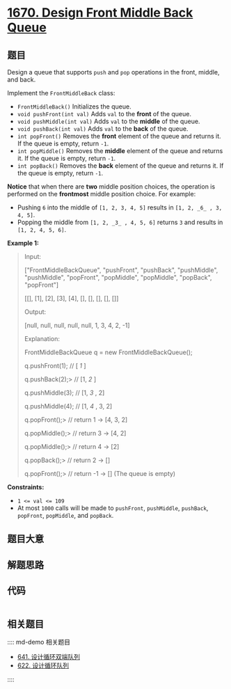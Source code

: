 # [1670. Design Front Middle Back Queue](https://leetcode.com/problems/design-front-middle-back-queue)

## 题目

Design a queue that supports `push` and `pop` operations in the front, middle,
and back.

Implement the `FrontMiddleBack` class:

  * `FrontMiddleBack()` Initializes the queue.
  * `void pushFront(int val)` Adds `val` to the **front** of the queue.
  * `void pushMiddle(int val)` Adds `val` to the **middle** of the queue.
  * `void pushBack(int val)` Adds `val` to the **back** of the queue.
  * `int popFront()` Removes the **front** element of the queue and returns it. If the queue is empty, return `-1`.
  * `int popMiddle()` Removes the **middle** element of the queue and returns it. If the queue is empty, return `-1`.
  * `int popBack()` Removes the **back** element of the queue and returns it. If the queue is empty, return `-1`.

**Notice** that when there are **two** middle position choices, the operation
is performed on the **frontmost** middle position choice. For example:

  * Pushing `6` into the middle of `[1, 2, 3, 4, 5]` results in `[1, 2, _6_ , 3, 4, 5]`.
  * Popping the middle from `[1, 2, _3_ , 4, 5, 6]` returns `3` and results in `[1, 2, 4, 5, 6]`.



**Example 1:**

> Input:
> 
> ["FrontMiddleBackQueue", "pushFront", "pushBack", "pushMiddle", "pushMiddle", "popFront", "popMiddle", "popMiddle", "popBack", "popFront"]
> 
> [[], [1], [2], [3], [4], [], [], [], [], []]
> 
> Output:
> 
> [null, null, null, null, null, 1, 3, 4, 2, -1]
> 
> 
> 
> Explanation:
> 
> FrontMiddleBackQueue q = new FrontMiddleBackQueue();
> 
> q.pushFront(1);   // [ _1_ ]
> 
> q.pushBack(2);> 
> // [1, _2_ ]
> 
> q.pushMiddle(3);  // [1, _3_ , 2]
> 
> q.pushMiddle(4);  // [1, _4_ , 3, 2]
> 
> q.popFront();> 
>  // return 1 -> [4, 3, 2]
> 
> q.popMiddle();> 
> // return 3 -> [4, 2]
> 
> q.popMiddle();> 
> // return 4 -> [2]
> 
> q.popBack();> 
>   // return 2 -> []
> 
> q.popFront();> 
>  // return -1 -> [] (The queue is empty)

**Constraints:**

  * `1 <= val <= 109`
  * At most `1000` calls will be made to `pushFront`, `pushMiddle`, `pushBack`, `popFront`, `popMiddle`, and `popBack`.


## 题目大意

## 解题思路

## 代码

```javascript

```

## 相关题目

:::: md-demo 相关题目
- [641. 设计循环双端队列](https://leetcode.com/problems/design-circular-deque)
- [622. 设计循环队列](./0622.md)

::::
